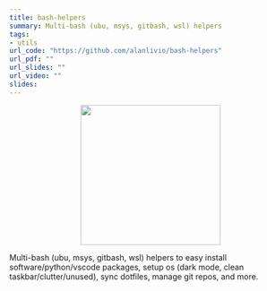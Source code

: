 ```yaml
---
title: bash-helpers
summary: Multi-bash (ubu, msys, gitbash, wsl) helpers
tags:
- utils
url_code: "https://github.com/alanlivio/bash-helpers"
url_pdf: ""
url_slides: ""
url_video: ""
slides:
---
```

<p align="center">
<img src="https://raw.githubusercontent.com/alanlivio/bash-helpers/master/logo.svg" width="250"/>
</p>

Multi-bash (ubu, msys, gitbash, wsl) helpers to easy install software/python/vscode packages, setup os (dark mode, clean taskbar/clutter/unused), sync dotfiles, manage git repos, and more.
